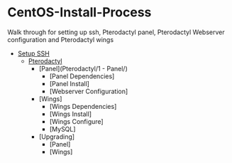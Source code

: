 # CentOS-Install-Process

Walk through for setting up ssh, Pterodactyl panel, Pterodactyl Webserver configuration and Pterodactyl wings

* [Setup SSH](1%20-%20SSH%20Setup.md)
  * [Pterodactyl](Pterodactyl/)
      * [Panel](Pterodactyl/1 - Panel/)
        * [Panel Dependencies]
        * [Panel Install]
        * [Webserver Configuration]
      * [Wings]
        * [Wings Dependencies]
        * [Wings Install]
        * [Wings Configure]
        * [MySQL]
      * [Upgrading]
        * [Panel]
        * [Wings]